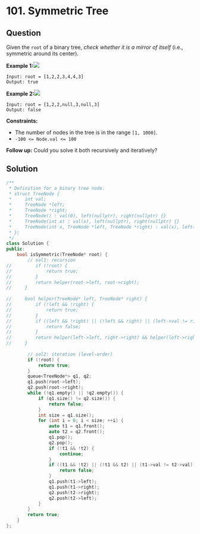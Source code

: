 # 101. Symmetric Tree

## Question

Given the `root` of a binary tree, _check whether it is a mirror of itself_ \(i.e., symmetric around its center\).

**Example 1:**![](https://assets.leetcode.com/uploads/2021/02/19/symtree1.jpg)

```text
Input: root = [1,2,2,3,4,4,3]
Output: true
```

**Example 2:**![](https://assets.leetcode.com/uploads/2021/02/19/symtree2.jpg)

```text
Input: root = [1,2,2,null,3,null,3]
Output: false
```

**Constraints:**

* The number of nodes in the tree is in the range `[1, 1000]`.
* `-100 <= Node.val <= 100`

 **Follow up:** Could you solve it both recursively and iteratively?

## Solution

```cpp
/**
 * Definition for a binary tree node.
 * struct TreeNode {
 *     int val;
 *     TreeNode *left;
 *     TreeNode *right;
 *     TreeNode() : val(0), left(nullptr), right(nullptr) {}
 *     TreeNode(int x) : val(x), left(nullptr), right(nullptr) {}
 *     TreeNode(int x, TreeNode *left, TreeNode *right) : val(x), left(left), right(right) {}
 * };
 */
class Solution {
public:
    bool isSymmetric(TreeNode* root) {
        // sol1: recursion
//         if (!root) {
//             return true;
//         }
//         return helper(root->left, root->right);
//     }
    
//     bool helper(TreeNode* left, TreeNode* right) {
//         if (!left && !right) {
//             return true;
//         }
//         if ((left && !right) || (!left && right) || (left->val != right->val)) {
//             return false;
//         }
//         return helper(left->left, right->right) && helper(left->right, right->left);
//     }
        
        // sol2: iteration (level-order)
        if (!root) {
            return true;
        }
        queue<TreeNode*> q1, q2;
        q1.push(root->left);
        q2.push(root->right);
        while (!q1.empty() || !q2.empty()) {
            if (q1.size() != q2.size()) {
                return false;
            }
            int size = q1.size();
            for (int i = 0; i < size; ++i) {
                auto t1 = q1.front();
                auto t2 = q2.front();
                q1.pop();
                q2.pop();
                if (!t1 && !t2) {
                    continue;
                }
                if ((t1 && !t2) || (!t1 && t2) || (t1->val != t2->val)) {
                    return false;
                }
                q1.push(t1->left);
                q1.push(t1->right);
                q2.push(t2->right);
                q2.push(t2->left);
            }
        }
        return true;
    }
};
```

